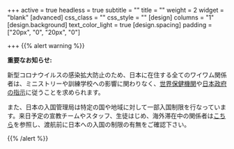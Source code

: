 +++
active = true
headless = true
subtitle = ""
title = ""
weight = 2
widget = "blank"
[advanced]
css_class = ""
css_style = ""
[design]
columns = "1"
[design.background]
text_color_light = true
[design.spacing]
padding = ["20px", "0", "20px", "0"]

+++
{{% alert warning %}}

**重要なお知らせ:**

新型コロナウイルスの感染拡大防止のため、日本に在住する全てのワイワム関係者は、ミニストリーや訓練学校への影響に関わりなく、[世界保健機関](https://www.who.int/emergencies/diseases/novel-coronavirus-2019)や[日本政府の指示](https://www.mhlw.go.jp/stf/seisakunitsuite/bunya/0000164708_00001.html)に従うことを求められます。

また、日本の入国管理局は特定の国や地域に対して一部入国制限を行なっています。来日予定の宣教チームやスタッフ、生徒はじめ、海外滞在中の関係者は[こちら](http://www.moj.go.jp/hisho/kouhou/20200131comment.html)を参照し、渡航前に日本への入国の制限の有無をご確認下さい。

 {{% /alert %}}